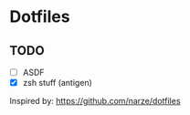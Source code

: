 # Dotfiles

## TODO
 - [ ] ASDF
 - [x] zsh stuff (antigen)

Inspired by: https://github.com/narze/dotfiles
